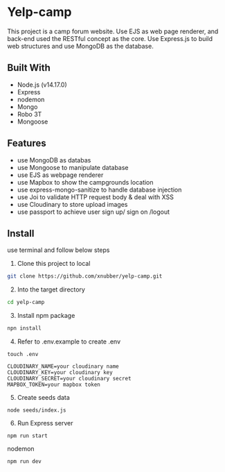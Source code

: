 # Yelp-camp
This project is a camp forum website. Use EJS as web page renderer, and back-end used the RESTful concept as the core. Use Express.js to build web structures and use MongoDB as the database.

## Built With
- Node.js (v14.17.0)
- Express
- nodemon
- Mongo
- Robo 3T
- Mongoose 

## Features
- use MongoDB as databas
- use Mongoose to manipulate database
- use EJS as webpage renderer
- use Mapbox to show the campgrounds location
- use express-mongo-sanitize to handle database injection
- use Joi to validate HTTP request body & deal with XSS
- use Cloudinary to store upload images
- use passport to achieve user sign up/ sign on /logout

## Install
use terminal and follow below steps

1. Clone this project to local

```sh
git clone https://github.com/xnubber/yelp-camp.git
```

2. Into the target directory
```sh
cd yelp-camp
```

3. Install npm package
```sh
npn install
```

4. Refer to .env.example to create .env
```
touch .env
```
```
CLOUDINARY_NAME=your cloudinary name
CLOUDINARY_KEY=your cloudinary key
CLOUDINARY_SECRET=your cloudinary secret
MAPBOX_TOKEN=your mapbox token
```

5. Create seeds data
```
node seeds/index.js
```

6. Run Express server

  ```
  npm run start
  ```
  nodemon
  ```
  npm run dev
  ```
